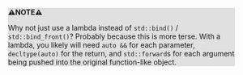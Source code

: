 <div style="margin:2em; background-color: #e0e0e0;">

<strong>⚠️NOTE️️️⚠️</strong>

Why not just use a lambda instead of `std::bind()` / `std::bind_front()`? Probably because this is more terse. With a lambda, you likely will need `auto &&` for each parameter, `decltype(auto)` for the return, and `std::forward`s for each argument being pushed into the original function-like object.
</div>

